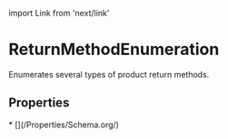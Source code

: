 import Link from 'next/link'

# ReturnMethodEnumeration

Enumerates several types of product return methods.

## Properties

<Grid>
* [](/Properties/Schema.org/)

</Grid>

